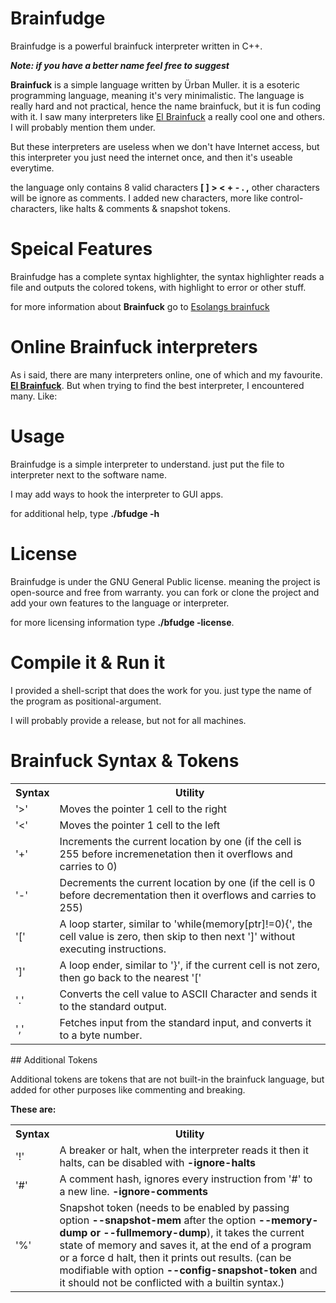 # Brainfudge
Brainfudge is a powerful brainfuck interpreter written in C++.

***Note: if you have a better name feel free to suggest***

**Brainfuck** is a simple language written by Ürban Muller. it is a esoteric programming language, meaning it's very minimalistic. The language is really hard and not practical, hence the name brainfuck, but it is fun coding with it. 
I saw many interpreters like <a href="copy.sh/brainfuck">El Brainfuck</a> a really cool one and others. I will probably mention them under.

But these interpreters are useless when we don't have Internet access, but this interpreter you just need the internet once, and then it's useable everytime.

the language only contains 8 valid characters **[ ] > < + - . ,** other characters 
will be ignore as comments. I added new characters, more like control-characters, 
like halts & comments & snapshot tokens.


# Speical Features

Brainfudge has a complete syntax highlighter, the syntax highlighter reads a file and outputs the colored tokens, with highlight to error or other stuff.

for more information about **Brainfuck** go to <a href="https://esolangs.org/wiki/Brainfuck">Esolangs brainfuck</a>

# Online Brainfuck interpreters 

As i said, there are many interpreters online, one of which and my favourite. 
**<a href="copy.sh/brainfuck">El Brainfuck</a>**. 
But when trying to find the best interpreter, I encountered many. Like: 


# Usage 
Brainfudge is a simple interpreter to understand.
just put the file to interpreter next to the software name. 

I may add ways to hook the interpreter to GUI apps.

for additional help, type **./bfudge -h**

# License 
Brainfudge is under the GNU General Public license. 
meaning the project is open-source and free from warranty. you can fork 
or clone the project and add your own features to the language or interpreter.

for more licensing information type **./bfudge -license**.

# Compile it & Run it
I provided a shell-script that does the work for you. 
just type the name of the program as positional-argument.

I will probably provide a release, but not for all machines.


# Brainfuck Syntax & Tokens 


<table>
   <tr>
      <th>Syntax</th>
      <th>Utility</th>
   </tr>

   <tr>
      <td>'>'</td>
      <td>Moves the pointer 1 cell to the right</td>
   </tr>

   <tr>
      <td>'<'</td>
      <td>Moves the pointer 1 cell to the left</td>
   </tr>

   <tr>
      <td>'+'</td>
      <td>Increments the current location by one (if the cell is 255 before incremenetation then it overflows and carries to 0)</td>
   </tr>

  <tr>
      <td>'-'</td>
      <td>Decrements the current location by one (if the cell is 0 before decrementation then it overflows and carries to 255)</td>
  </tr>

  <tr>
      <td>'['</td>
      <td>A loop starter, similar to 'while(memory[ptr]!=0){', the cell value is zero, then skip to then next ']' without executing instructions.</td>
  </tr>

  <tr>
      <td>']'</td>
      <td>A loop ender, similar to '}', if the current cell is not zero, then go back to the nearest '['</td>
  </tr>

  <tr>
     <td>'.'</td>
     <td>Converts the cell value to ASCII Character and sends it to the standard output.</td>
  </tr>


  <tr>
     <td>','</td>
     <td>Fetches input from the standard input, and converts it to a byte number.</td>
  </tr>
</table>

## Additional Tokens

Additional tokens are tokens that are not built-in the brainfuck language, but added
for other purposes like commenting and breaking.

**These are:**

<table>
   <tr>
     <th>Syntax</th>
     <th>Utility</th>
   </tr>

   <tr>
      <td>'!'</td>
      <td>A breaker or halt, when the interpreter reads it then it halts, can be disabled with <strong>-ignore-halts</strong></td>
   </tr>

   <tr>
      <td>'#'</td>
      <td>A comment hash, ignores every instruction from '#' to a new line. <strong>-ignore-comments</strong></td>
   </tr>

   <tr>
      <td>'%'</td>
      <td>Snapshot token (needs to be enabled by passing option <strong>--snapshot-mem</strong> after the option <strong>--memory-dump or --fullmemory-dump</strong>), it takes the current state of memory and saves it, at the end of a program or a force d halt, then it prints out results. (can be modifiable with option <strong>--config-snapshot-token</strong> and it should not be conflicted with a builtin syntax.)</td>
   </tr>
</table>